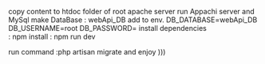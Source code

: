 copy content to htdoc folder of root apache server
run Appachi server and MySql
make DataBase : webApi_DB
add to env. 
        DB_DATABASE=webApi_DB
        DB_USERNAME=root
        DB_PASSWORD=
install dependencies   
         : npm install 
         : npm run dev

run command :php artisan migrate and enjoy )))
